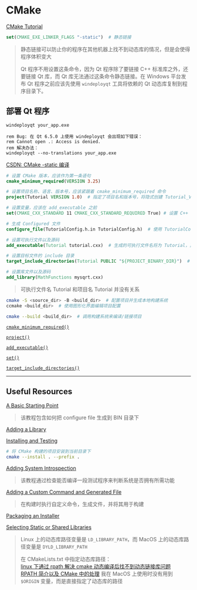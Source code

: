 # CMake

[CMake Tutorial](https://cmake.org/cmake/help/latest/guide/tutorial/index.html)

```cmake
set(CMAKE_EXE_LINKER_FLAGS "-static")  # 静态链接
```

> 静态链接可以防止你的程序在其他机器上找不到动态库的情况，但是会使得程序体积变大
>
> Qt 程序不用设置这条命令，因为 Qt 程序除了要链接 C++ 标准库之外，还要链接 Qt 库，而 Qt 库无法通过这条命令静态链接。在 Windows 平台发布 Qt 程序之前应该先使用 `windeployqt` 工具将依赖的 Qt 动态库复制到程序目录下。

## 部署 Qt 程序

```batch
windeployqt your_app.exe

rem Bug: 在 Qt 6.5.0 上使用 windeployqt 会出现如下错误：
rem Cannot open .: Access is denied.
rem 解决办法：
windeployqt --no-translations your_app.exe
```

[CSDN: CMake -static 编译](https://blog.csdn.net/qq_19982783/article/details/77740703)

```cmake
# 设置 CMake 版本，应该作为第一条语句
cmake_minimum_required(VERSION 3.25)

# 设置项目名称、语言、版本号，应该紧跟着 cmake_minimum_required 命令
project(Tutorial VERSION 1.0)  # 指定了项目名和版本号，将隐式创建 Tutorial_VERSION_MAJOR 变量和 Tutorial_VERSION_MINOR 变量

# 设置变量，应该在 add_executable 之前
set(CMAKE_CXX_STANDARD 11 CMAKE_CXX_STANDARD_REQUIRED True) # 设置 C++ 标准

# 生成 Configured 文件
configure_file(TutorialConfig.h.in TutorialConfig.h)  # 使用 TutorialConfig.h.in 生成 Tutorial.h 文件，input 文件中的变量将被自动替换

# 设置可执行文件以及源码
add_executable(Tutorial tutorial.cxx)  # 生成的可执行文件名将为 Tutorial，其源文件为 tutorial.cxx

# 设置目标文件的 include 目录
target_include_directories(Tutorial PUBLIC "${PROJECT_BINARY_DIR}")  # 添加头文件目录，PUBLIC 表示所有依赖于 Tutorial 的目标都会继承这个目录
```

```cmake
# 设置库文件以及源码
add_library(MathFunctions mysqrt.cxx)
```

> 可执行文件名 Tutorial 和项目名 Tutorial 并没有关系

```sh
cmake -S <source_dir> -B <build_dir>  # 配置项目并生成本地构建系统
ccmake <build_dir>  # 使用图形化界面编辑项目配置

cmake --build <build_dir>  # 调用构建系统来编译/链接项目
```

[`cmake_minimum_required()`](https://cmake.org/cmake/help/latest/command/cmake_minimum_required.html#command:cmake_minimum_required)

[`project()`](https://cmake.org/cmake/help/latest/command/project.html#command:project)

[`add_executable()`](https://cmake.org/cmake/help/latest/command/add_executable.html#command:add_executable)

[`set()`](https://cmake.org/cmake/help/latest/command/set.html#command:set)

[`target_include_directories()`](https://cmake.org/cmake/help/latest/command/target_include_directories.html#command:target_include_directories)

---

## Useful Resources

[A Basic Starting Point](https://cmake.org/cmake/help/latest/guide/tutorial/A%20Basic%20Starting%20Point.html)

> 该教程包含如何把 configure file 生成到 BIN 目录下

[Adding a Library](https://cmake.org/cmake/help/latest/guide/tutorial/Adding%20a%20Library.html)

[Installing and Testing](https://cmake.org/cmake/help/latest/guide/tutorial/Installing%20and%20Testing.html)

```sh
# 将 CMake 构建的项目安装到当前目录下
cmake --install . --prefix .
```

[Adding System Introspection](https://cmake.org/cmake/help/latest/guide/tutorial/Adding%20System%20Introspection.html)

> 该教程通过检查能否编译一段测试程序来判断系统是否拥有所需功能

[Adding a Custom Command and Generated File](https://cmake.org/cmake/help/latest/guide/tutorial/Adding%20a%20Custom%20Command%20and%20Generated%20File.html)

> 在构建时执行自定义命令，生成文件，并将其用于构建

[Packaging an Installer](https://cmake.org/cmake/help/latest/guide/tutorial/Packaging%20an%20Installer.html)

[Selecting Static or Shared Libraries](https://cmake.org/cmake/help/latest/guide/tutorial/Selecting%20Static%20or%20Shared%20Libraries.html)

> Linux 上的动态库路径变量是 `LD_LIBRARY_PATH`，而 MacOS 上的动态库路径变量是 `DYLD_LIBRARY_PATH`
>
> 在 CMakeLists.txt 中指定动态库路径：  
> [linux 下通过 rpath 解决 cmake 动态编译后找不到动态链接库问题](https://juejin.cn/post/6936408961050476558/)  
> [RPATH 简介以及 CMake 中的处理](https://blog.xizhibei.me/2021/02/12/a-brief-intro-of-rpath/)
> 我在 MacOS 上使用时没有用到 `$ORIGIN` 变量，而是直接指定了动态库的路径
